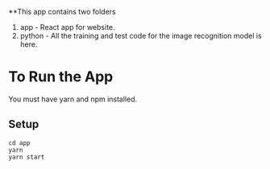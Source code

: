 **This app contains two folders
1. app - React app for website.
2. python - All the training and test code for the image recognition model is here.

# To Run the App
You must have yarn and npm installed.

## Setup

```
cd app
yarn
yarn start
```